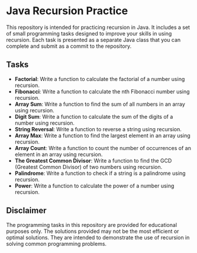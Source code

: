 # Java Recursion Practice

This repository is intended for practicing recursion in Java. It includes a set of small programming tasks designed to improve your skills in using recursion. Each task is presented as a separate Java class that you can complete and submit as a commit to the repository.

## Tasks
- **Factorial**: Write a function to calculate the factorial of a number using recursion.
- **Fibonacci**: Write a function to calculate the nth Fibonacci number using recursion.
- **Array Sum**: Write a function to find the sum of all numbers in an array using recursion.
- **Digit Sum**: Write a function to calculate the sum of the digits of a number using recursion.
- **String Reversal**: Write a function to reverse a string using recursion.
- **Array Max**: Write a function to find the largest element in an array using recursion.
- **Array Count**: Write a function to count the number of occurrences of an element in an array using recursion.
- **The Greatest Common Divisor**: Write a function to find the GCD (Greatest Common Divisor) of two numbers using recursion.
- **Palindrome**: Write a function to check if a string is a palindrome using recursion.
- **Power**: Write a function to calculate the power of a number using recursion.

## Disclaimer
The programming tasks in this repository are provided for educational purposes only. The solutions provided may not be the most efficient or optimal solutions. They are intended to demonstrate the use of recursion in solving common programming problems.
